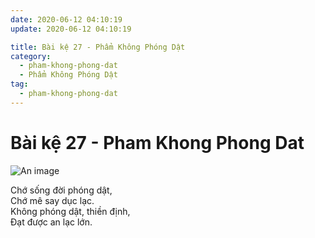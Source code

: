 ```yaml
---
date: 2020-06-12 04:10:19
update: 2020-06-12 04:10:19

title: Bài kệ 27 - Phẩm Không Phóng Dật
category:
  - pham-khong-phong-dat
  - Phẩm Không Phóng Dật
tag:
  - pham-khong-phong-dat
---
```


# Bài kệ 27 - Pham Khong Phong Dat

![An image](/img/pham-khong-phong-dat/pham-khong-phong-dat-027.jpg)

Chớ sống đời phóng dật,<br>Chớ mê say dục lạc.<br>Không phóng dật, thiền định,<br>Ðạt được an lạc lớn.<br>
